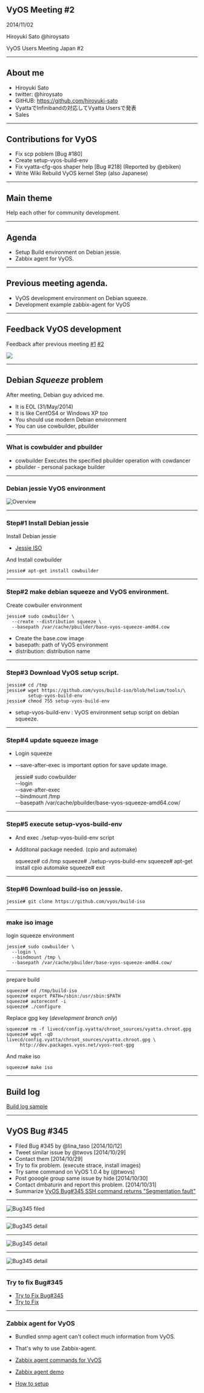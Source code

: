 

## VyOS Meeting #2

2014/11/02

Hiroyuki Sato @hiroysato

VyOS Users Meeting Japan #2

---

## About me

* Hiroyuki Sato
* twitter: @hiroysato
* GitHUB: https://github.com/hiroyuki-sato
* VyattaでInfinibandの対応してVyatta Usersで発表
* Sales

---

## Contributions for VyOS

* Fix scp poblem [Bug #180]
* Create setup-vyos-build-env
* Fix vyatta-cfg-qos shaper help [Bug #218] (Reported by @ebiken)
* Write Wiki Rebuild VyOS kernel Step (also Japanese)


---

## Main theme 

Help each other for community development.


---

## Agenda

* Setup Build environment on Debian jessie.
* Zabbix agent for VyOS.


---

## Previous meeting agenda.

* VyOS development environment on Debian squeeze.
* Development example zabbix-agent for VyOS

---

## Feedback VyOS development

Feedback after previous meeting [#1](https://twitter.com/henrich/status/493300065822191617) [#2](https://twitter.com/hiroysato/status/495235218089848832)

![](/images/pbuilder1.png)


---

## Debian *Squeeze* problem

After meeting, Debian guy adviced me. 

* It is EOL (31/May/2014)
* It is like CentOS4 or Windows XP *too*
* You should use modern Debian environment 
* You can use cowbuilder, pbuilder

---

### What is cowbulder and pbuilder

* cowbuilder Executes the specified pbuilder operation with cowdancer
* pbuilder - personal package builder 

---

### Debian jessie VyOS environment

![Overview](/images/pbuilder2.png)

---

### Step#1 Install Debian jessie

Install Debian jessie

* [Jessie ISO](http://ftp.debian.org/debian/dists/jessie/main/installer-amd64/current/images/netboot/mini.iso)

And Install cowbuilder

    jessie# apt-get install cowbuilder

---

### Step#2 make debian squeeze and VyOS environment.

Create cowbuiler environment

    jessie# sudo cowbuilder \
      --create --distribution squeeze \
      --basepath /var/cache/pbuilder/base-vyos-squeeze-amd64.cow

* Create the base.cow image
* basepath: path of VyOS environment
* distribution: distribution name

---

### Step#3 Download VyOS setup script.

    jessie# cd /tmp
    jessie# wget https://github.com/vyos/build-iso/blob/helium/tools/\
            setup-vyos-build-env 
    jessie# chmod 755 setup-vyos-build-env
    

* setup-vyos-build-env : VyOS environment setup script on debian squeeze.

---

### Step#4 update squeeze image

* Login squeeze
* --save-after-exec is important option for save update image.

 

    jessie# sudo cowbuilder \
      --login \
      --save-after-exec \
      --bindmount /tmp \
      --basepath /var/cache/pbuilder/base-vyos-squeeze-amd64.cow/

---

### Step#5 execute setup-vyos-build-env

* And exec ./setup-vyos-build-env script
* Additonal package needed. (cpio and automake)


  
    squeeze# cd /tmp
    squeeze# ./setup-vyos-build-env
    squeeze# apt-get install cpio automake
    squeeze# exit 

---

### Step#6 Download build-iso on jesssie.

    jessie# git clone https://github.com/vyos/build-iso 
    

---

### make iso image 

login squeeze environment 

    jessie# sudo cowbuilder \
      --login \
      --bindmount /tmp \
      --basepath /var/cache/pbuilder/base-vyos-squeeze-amd64.cow/

---

prepare build
    
    squeeze# cd /tmp/build-iso 
    squeeze# export PATH=/sbin:/usr/sbin:$PATH
    squeeze# autoreconf -i
    squeeze# ./configure
    

Replace gpg key (*development branch only*)

    squeeze# rm -f livecd/config.vyatta/chroot_sources/vyatta.chroot.gpg
    squeeze# wget -qO livecd/config.vyatta/chroot_sources/vyatta.chroot.gpg \
         http://dev.packages.vyos.net/vyos-root-gpg

And make iso

    squeeze# make iso
    

---

## Build log

[Build log sample](https://gist.github.com/hiroyuki-sato/f730a246a9b5f7b577f2)

---

## VyOS Bug #345

* Filed Bug #345 by @lina_taso [2014/10/12]
* Tweet similar issue by @twovs [2014/10/29]
* Contact them [2014/10/29]
* Try to fix problem. (execute strace, install images) 
* Try same command on VyOS 1.0.4 by (@twovs) 
* Post gooogle group same issue by hide [2014/10/30]
* Contact dmbaturin and report this problem. [2014/10/31]
* Summarize [VyOS Bug#345 SSH command returns "Segmentation fault"](https://gist.github.com/hiroyuki-sato/6cfac97d21a26e3d5cc9)

---


![Bug345 filed](/images/bug345_1.png)

---


![Bug345 detail](/images/bug345_2.png)

---


![Bug345 detail](/images/bug345_3.png)

---


![Bug345 detail](/images/bug345_4.png)

---

### Try to fix Bug#345

* [Try to Fix Bug#345](https://gist.github.com/hiroyuki-sato/6fa390e2ca7dd42fe9aa)
* [Try to Fix](https://gist.github.com/hiroyuki-sato/6cfac97d21a26e3d5cc9)

---

### Zabbix agent for VyOS

* Bundled snmp agent can't collect much information from VyOS.
* That's why to use Zabbix-agent.

* [Zabbix agent commands for VyOS](https://github.com/hiroyuki-sato/vyos-cfg-zabbix-agent)
* [Zabbix agent demo](http://komeiy.hatenablog.com/entry/2014/10/24/002107)
* [How to setup](http://www.downtown.jp/~soukaku/archives/2014/0802_145203.html)


